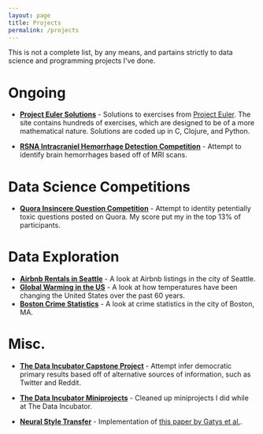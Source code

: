 ```yaml
---
layout: page
title: Projects
permalink: /projects
---
```


This is not a complete list, by any means, and partains strictly to data science and programming projects I've done.

# Ongoing

* [**Project Euler Solutions**](https://github.com/frankkloster/project-euler-solutions) - Solutions to exercises from [Project Euler](https://projecteuler.net). The site contains hundreds of exercises, which are designed to be of a more mathematical nature. Solutions are coded up in C, Clojure, and Python.

* [**RSNA Intracraniel Hemorrhage Detection Competition**](https://www.kaggle.com/c/rsna-intracranial-hemorrhage-detection) - Attempt to identify brain hemorrhages based off of MRI scans.

# Data Science Competitions

* [**Quora Insincere Question Competition**](https://www.kaggle.com/c/quora-insincere-questions-classification) - Attempt to identity petentially toxic questions posted on Quora. My score put my in the top 13% of participants.

# Data Exploration

* [**Airbnb Rentals in Seattle**](https://www.kaggle.com/frankkloster/airbnb-seattle-eda) - A look at Airbnb listings in the city of Seattle.
* [**Global Warming in the US**](https://www.kaggle.com/frankkloster/global-warming-in-the-us) - A look at how temperatures have been changing the United States over the past 60 years.
* [**Boston Crime Statistics**](https://www.kaggle.com/frankkloster/boston-crimes-eda) - A look at crime statistics in the city of Boston, MA.

# Misc.

* [**The Data Incubator Capstone Project**](https://github.com/frankkloster/tdi-capstone-project) - Attempt infer democratic primary results based off of alternative sources of information, such as Twitter and Reddit.

* [**The Data Incubator Miniprojects**](https://github.com/frankkloster/tdi-miniprojects) - Cleaned up miniprojects I did while at The Data Incubator.

* [**Neural Style Transfer**](https://github.com/frankkloster/neural-style-transfer) - Implementation of [this paper by Gatys et al.](https://arxiv.org/abs/1508.06576).